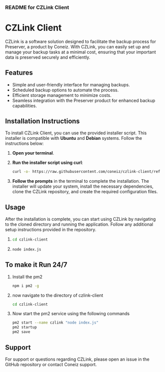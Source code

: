 ### README for CZLink Client

# CZLink Client

CZLink is a software solution designed to facilitate the backup process for Preserver, a product by Coneiz. With CZLink, you can easily set up and manage your backup tasks at a minimal cost, ensuring that your important data is preserved securely and efficiently.

## Features

- Simple and user-friendly interface for managing backups.
- Scheduled backup options to automate the process.
- Efficient storage management to minimize costs.
- Seamless integration with the Preserver product for enhanced backup capabilities.

## Installation Instructions

To install CZLink Client, you can use the provided installer script. This installer is compatible with **Ubuntu** and **Debian** systems. Follow the instructions below:

1. **Open your terminal**.

2. **Run the installer script using curl**:
   ```bash
   curl -o- https://raw.githubusercontent.com/coneiz/czlink-client/refs/heads/main/installer.sh | bash
   ```

3. **Follow the prompts** in the terminal to complete the installation. The installer will update your system, install the necessary dependencies, clone the CZLink repository, and create the required configuration files.

## Usage

After the installation is complete, you can start using CZLink by navigating to the cloned directory and running the application. Follow any additional setup instructions provided in the repository.

1. ```bash
   cd czlink-client
   ```
   
2. ```bash
   node index.js
   ```

## To make it Run 24/7

1. Install the pm2 
   ```bash
   npm i pm2 -g
   ```

2. now navigate to the directory of czlink-client
   ```bash
   cd czlink-client
   ```

3. Now start the pm2 service using the following commands
   ```bash
   pm2 start --name czlink "node index.js"
   pm2 startup
   pm2 save
   ```

## Support

For support or questions regarding CZLink, please open an issue in the GitHub repository or contact Coneiz support.
